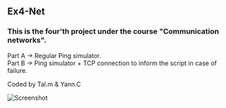 ## Ex4-Net

### This is the four'th project under the course "Communication networks".
Part A -> Regular Ping simulator.     
Part B -> Ping simulator + TCP connection to inform the script in case of failure.

Coded by Tal.m & Yann.C

![Screenshot](https://iili.io/HRFYW79.gif)     


